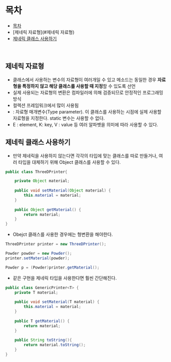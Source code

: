 # 목차
- [목차](#목차)
- [제네릭 자료형](#제네릭 자료형)
- [제네릭 클래스 사용하기](#제네릭-클래스-사용하기)

<br>

## 제네릭 자료형
- 클래스에서 사용하는 변수의 자료형이 여러개일 수 있고 메소드는 동일한 경우 **자료형을 특정하지 않고 해당 클래스를 사용할 때 지정**할 수 있도록 선언
- 실제 사용되는 자료형의 변환은 컴파일러에 의해 검증되므로 안정적인 프로그래밍 방식
- 컬렉션 프레임워크에서 많이 사용됨
- <T> : 자료형 매개변수(Type parameter). 이 클래스를 사용하는 시점에 실제 사용할 자료형을 지정한다. static 변수는 사용할 수 없다.
- E : element, K: key, V : value 등 여러 알파벳을 의미에 따라 사용할 수 있다.

## 제네릭 클래스 사용하기
- 만약 제네릭을 사용하지 않는다면 각각의 타입에 맞는 클래스를 따로 만들거나, 여러 타입을 대체하기 위해 Object 클래스를 사용할 수 있다.

```java
public class ThreeDPrinter{

	private Object material;
	
	public void setMaterial(Object material) {
		this.material = material;
	}
	
	public Object getMaterial() {
		return material;
	}
}
```

- Obejct 클래스를 사용한 경우에는 형변환을 해야한다.

```java
ThreeDPrinter printer = new ThreeDPrinter();

Powder powder = new Powder();
printer.setMaterial(powder);

Powder p = (Powder)printer.getMaterial();
```

- 같은 구현을 제네릭 타입을 사용한다면 훨씬 간단해진다.

```java
public class GenericPrinter<T> {
	private T material;
	
	public void setMaterial(T material) {
		this.material = material;
	}
	
	public T getMaterial() {
		return material;
	}
	
	public String toString(){
		return material.toString();
	}
}
```

